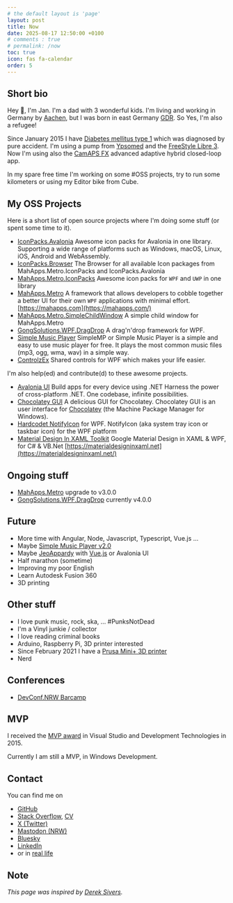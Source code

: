 ```yaml
---
# the default layout is 'page'
layout: post
title: Now
date: 2025-08-17 12:50:00 +0100
# comments : true
# permalink: /now
toc: true
icon: fas fa-calendar
order: 5
---
```


## Short bio

Hey 👋, I'm Jan. I'm a dad with 3 wonderful kids. I'm living and working in Germany by [Aachen](https://goo.gl/maps/YVPxbSf9SA42), but I was born in east Germany [GDR](https://goo.gl/maps/Epnt9NBgNZp). So Yes, I'm also a refugee!

Since January 2015 I have [Diabetes mellitus type 1](https://en.wikipedia.org/wiki/Diabetes_mellitus_type_1) which was diagnosed by pure accident. I'm using a pump from [Ypsomed](https://www.ypsomed.com/) and the [FreeStyle Libre 3](https://www.freestylelibre.de/). Now I'm using also the [CamAPS FX](https://camdiab.com/) advanced adaptive hybrid closed-loop app.

In my spare free time I'm working on some #OSS projects, try to run some kilometers or using my Editor bike from Cube.

## My OSS Projects

Here is a short list of open source projects where I'm doing some stuff (or spent some time to it).

- [IconPacks.Avalonia](https://github.com/MahApps/IconPacks.Avalonia) Awesome icon packs for Avalonia in one library. Supporting a wide range of platforms such as Windows, macOS, Linux, iOS, Android and WebAssembly.
- [IconPacks.Browser](https://github.com/MahApps/IconPacks.Browser) The Browser for all available Icon packages from MahApps.Metro.IconPacks and IconPacks.Avalonia
- [MahApps.Metro.IconPacks](https://github.com/MahApps/MahApps.Metro.IconPacks) Awesome icon packs for `WPF` and `UWP` in one library
- [MahApps.Metro](https://github.com/MahApps/MahApps.Metro) A framework that allows developers to cobble together a better UI for their own `WPF` applications with minimal effort. [https://mahapps.com](https://mahapps.com/)
- [MahApps.Metro.SimpleChildWindow](https://github.com/punker76/MahApps.Metro.SimpleChildWindow) A simple child window for MahApps.Metro
- [GongSolutions.WPF.DragDrop](https://github.com/punker76/gong-wpf-dragdrop) A drag'n'drop framework for WPF.
- [Simple Music Player](https://github.com/punker76/simple-music-player) SimpleMP or Simple Music Player is a simple and easy to use music player for free. It plays the most common music files (mp3, ogg, wma, wav) in a simple way.
- [ControlzEx](https://github.com/ControlzEx) Shared controls for WPF which makes your life easier.

I'm also help(ed) and contribute(d) to these awesome projects.

- [Avalonia UI](https://avaloniaui.net/) Build apps for every device using .NET
Harness the power of cross-platform .NET. One codebase, infinite possibilities.
- [Chocolatey GUI](https://github.com/chocolatey/ChocolateyGUI) A delicious GUI for Chocolatey. Chocolatey GUI is an user interface for [Chocolatey](https://chocolatey.org/) (the Machine Package Manager for Windows).
- [Hardcodet NotifyIcon](https://github.com/hardcodet/wpf-notifyicon) for WPF. NotifyIcon (aka system tray icon or taskbar icon) for the WPF platform
- [Material Design In XAML Toolkit](https://github.com/ButchersBoy/MaterialDesignInXamlToolkit) Google Material Design in XAML & WPF, for C# & VB.Net [https://materialdesigninxaml.net](https://materialdesigninxaml.net/)

## Ongoing stuff

- [MahApps.Metro](https://github.com/MahApps/MahApps.Metro) upgrade to v3.0.0
- [GongSolutions.WPF.DragDrop](https://github.com/punker76/gong-wpf-dragdrop) currently v4.0.0

## Future

- More time with Angular, Node, Javascript, Typescript, Vue.js ...
- Maybe [Simple Music Player v2.0](https://github.com/punker76/simple-music-player)
- Maybe [JeoAppardy](https://github.com/jan-2/JeoAppardy) with [Vue.js](https://vuejs.org/) or Avalonia UI
- Half marathon (sometime)
- Improving my poor English
- Learn Autodesk Fusion 360
- 3D printing

## Other stuff

- I love punk music, rock, ska, ... #PunksNotDead
- I'm a Vinyl junkie / collector
- I love reading criminal books
- Arduino, Raspberry Pi, 3D printer interested
- Since February 2021 I have a [Prusa Mini+ 3D printer](https://www.prusaprinters.org/)
- Nerd

## Conferences

- [DevConf.NRW Barcamp](https://devconf.nrw/barcamp)

## MVP

I received the [MVP award](https://mvp.microsoft.com/de-de/PublicProfile/5001905) in Visual Studio and Development Technologies in 2015.

Currently I am still a MVP, in Windows Development.

## Contact

You can find me on

- [GitHub](https://github.com/punker76)
- [Stack Overflow](https://stackoverflow.com/users/920384/punker76?tab=profile), [CV](https://stackoverflow.com/cv/punker76)
- [X (Twitter)](https://twitter.com/punker76)
- [Mastodon (NRW)](https://nrw.social/@punker76)
- [Bluesky](https://bsky.app/profile/punker76.bsky.social)
- [LinkedIn](https://www.linkedin.com/in/punker76/)
- or in [real life](https://en.wikipedia.org/wiki/Real_life)

## Note

_This page was inspired by [Derek Sivers](https://sivers.org/nowff)._
